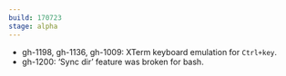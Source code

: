 ```yaml
---
build: 170723
stage: alpha
---
```


* gh-1198, gh-1136, gh-1009: XTerm keyboard emulation for `Ctrl+key`.
* gh-1200: ‘Sync dir’ feature was broken for bash.

